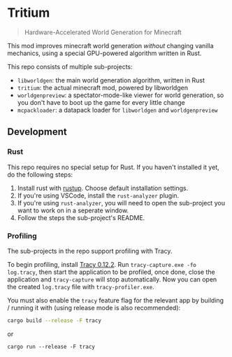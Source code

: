 # Tritium

> Hardware-Accelerated World Generation for Minecraft

This mod improves minecraft world generation *without* changing vanilla mechanics,
using a special GPU-powered algorithm written in Rust.

This repo consists of multiple sub-projects:

- `libworldgen`: the main world generation algorithm, written in Rust
- `tritium`: the actual minecraft mod, powered by libworldgen
- `worldgenpreview`: a spectator-mode-like viewer for world generation, so you don't have to boot up the game for every little change
- `mcpackloader`: a datapack loader for `libworldgen` and `worldgenpreview`

## Development

### Rust

This repo requires no special setup for Rust. If you haven't installed it yet, do the following steps:

1. Install rust with [rustup](https://rustup.rs/). Choose default installation settings.
1. If you're using VSCode, install the `rust-analyzer` plugin.
1. If you're using `rust-analyzer`, you will need to open the sub-project you want to work on in a seperate window.
1. Follow the steps the sub-project's README.

### Profiling

The sub-projects in the repo support profiling with Tracy.

To begin profiling, install [Tracy 0.12.2](https://github.com/wolfpld/tracy/releases/tag/v0.12.2). Run `tracy-capture.exe -fo log.tracy`, then start the application to be profiled, once done, close the application and `tracy-capture` will stop automatically. Now you can open the created `log.tracy` file with `tracy-profiler.exe`.

You must also enable the `tracy` feature flag for the relevant app by building / running it with (using release mode is also recommended):

```sh
cargo build --release -F tracy
```

or

```
cargo run --release -F tracy
```
